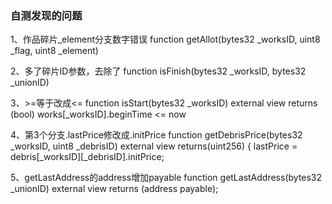### 自测发现的问题

1、作品碎片_element分支数字错误
function getAllot(bytes32 _worksID, uint8 _flag, uint8 _element)

2、多了碎片ID参数，去除了
function isFinish(bytes32 _worksID, bytes32 _unionID)

3、>=等于改成<=
function isStart(bytes32 _worksID) external view returns (bool)
works[_worksID].beginTime <= now

4、第3个分支.lastPrice修改成.initPrice
function getDebrisPrice(bytes32 _worksID, uint8 _debrisID) external view returns(uint256) {
lastPrice = debris[_worksID][_debrisID].initPrice;

5、getLastAddress的address增加payable
function getLastAddress(bytes32 _unionID) external view returns (address payable);